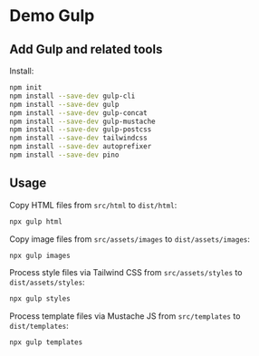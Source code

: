 # Demo Gulp


## Add Gulp and related tools

Install:

```sh
npm init
npm install --save-dev gulp-cli
npm install --save-dev gulp
npm install --save-dev gulp-concat
npm install --save-dev gulp-mustache
npm install --save-dev gulp-postcss
npm install --save-dev tailwindcss
npm install --save-dev autoprefixer
npm install --save-dev pino
```

## Usage

Copy HTML files from `src/html` to `dist/html`:

```sh
npx gulp html
```

Copy image files from `src/assets/images` to `dist/assets/images`:

```sh
npx gulp images
```

Process style files via Tailwind CSS from `src/assets/styles` to `dist/assets/styles`:

```sh
npx gulp styles
```

Process template files via Mustache JS from `src/templates` to `dist/templates`:

```sh
npx gulp templates
```
